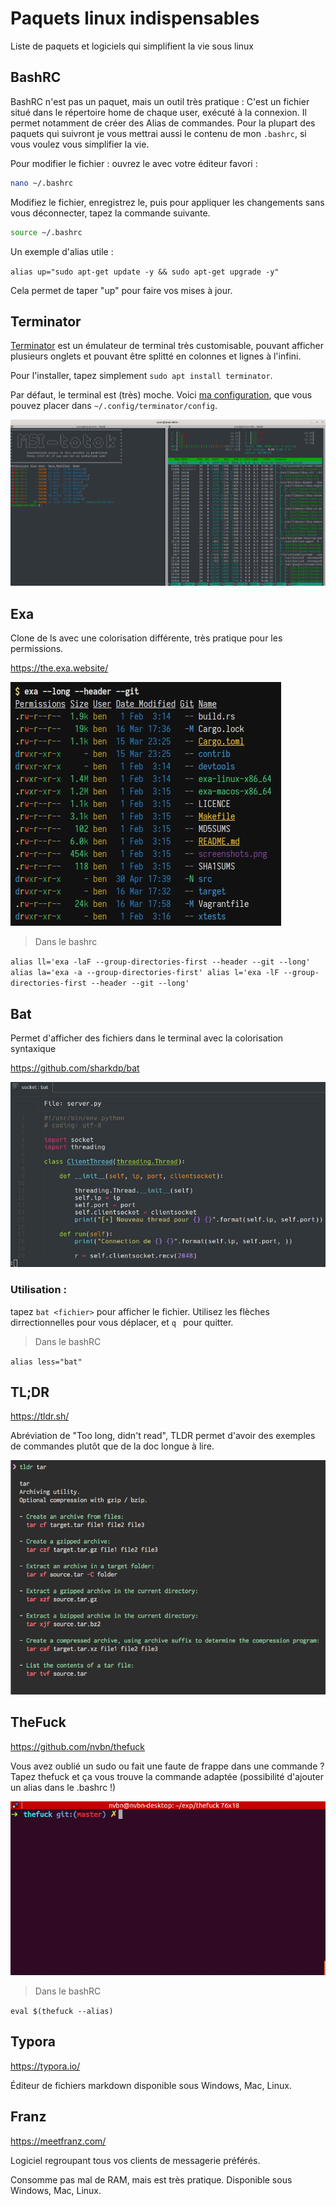 # Paquets linux indispensables

Liste de paquets et logiciels qui simplifient la vie sous linux



## BashRC

BashRC n'est pas un paquet, mais un outil très pratique : C'est un fichier situé dans le répertoire home de chaque user, exécuté à la connexion. Il permet notamment de créer des Alias de commandes.
Pour la plupart des paquets qui suivront je vous mettrai aussi le contenu de mon `.bashrc`, si vous voulez vous simplifier la vie.

Pour modifier le fichier : ouvrez le avec votre éditeur favori : 

```bash
nano ~/.bashrc
```

Modifiez le fichier, enregistrez le, puis pour appliquer les changements sans vous déconnecter, tapez la commande suivante.

```bash
source ~/.bashrc
```



Un exemple d'alias utile : 

`alias up="sudo apt-get update -y && sudo apt-get upgrade -y"`

Cela permet de taper "up" pour faire vos mises à jour.



## Terminator

[Terminator](https://doc.ubuntu-fr.org/terminator) est un émulateur de terminal très customisable, pouvant afficher plusieurs onglets et pouvant être splitté en colonnes et lignes à l'infini.

Pour l'installer, tapez simplement  `sudo apt install terminator`.

Par défaut, le terminal est (très) moche. Voici [ma configuration](./config_terminator), que vous pouvez placer dans `~/.config/terminator/config`.

![terminator](./terminator.png)

## Exa

Clone de ls avec une colorisation différente, très pratique pour les permissions.

https://the.exa.website/

![./exa.jpg](./exa.jpg)



> Dans le bashrc

`alias ll='exa -laF --group-directories-first --header --git --long'
alias la='exa -a --group-directories-first'
alias l='exa -lF --group-directories-first --header --git --long'`



## Bat

Permet d'afficher des fichiers dans le terminal avec la colorisation syntaxique

https://github.com/sharkdp/bat

![./exa.jpg](./bat.jpg)

### Utilisation : 

tapez `bat <fichier>` pour afficher le fichier. Utilisez les flèches dirrectionnelles pour vous déplacer, et `q ` pour quitter.



>  Dans le bashRC

`alias less="bat"`



## TL;DR

https://tldr.sh/

Abréviation de "Too long, didn't read", TLDR permet d'avoir des exemples de commandes plutôt que de la doc longue à lire.

![./tldr.png](./tldr.png)



## TheFuck

https://github.com/nvbn/thefuck

Vous avez oublié un sudo ou fait une faute de frappe dans une commande ? Tapez thefuck et ça vous trouve la commande adaptée (possibilité d'ajouter un alias dans le .bashrc !)

![./thefuck.gif](./thefuck.gif)

> Dans le bashRC

`eval $(thefuck --alias)`



## Typora

https://typora.io/

Éditeur de fichiers markdown disponible sous Windows, Mac, Linux.



## Franz

https://meetfranz.com/

Logiciel regroupant tous vos clients de messagerie préférés.

Consomme pas mal de RAM, mais est très pratique. Disponible sous Windows, Mac, Linux.

